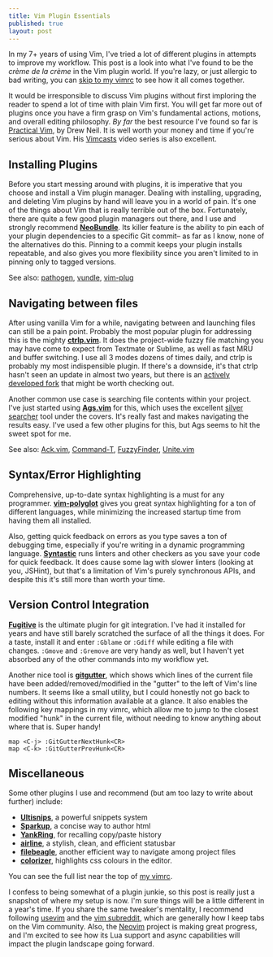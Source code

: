 ```yaml
---
title: Vim Plugin Essentials
published: true
layout: post
---
```


In my 7+ years of using Vim, I've tried a lot of different plugins in attempts
to improve my workflow. This post is a look into what I've found to be
the *crème de la crème* in the Vim plugin world. If you're lazy, or just
allergic to bad writing, you can [skip to my
vimrc](https://github.com/af/dotfiles/tree/master/vim/vimrc) to see how it all
comes together.

It would be irresponsible to discuss Vim plugins without first imploring
the reader to spend a lot of time with plain Vim first. You will get far more
out of plugins once you have a firm grasp on Vim's fundamental actions, motions,
and overall editing philosophy. *By far* the best resource I've found so far is
[Practical Vim](https://pragprog.com/book/dnvim/practical-vim), by Drew Neil. It
is well worth your money and time if you're serious about Vim. His
[Vimcasts](http://vimcasts.org) video series is also excellent.


## Installing Plugins

Before you start messing around with plugins, it is imperative that you choose
and install a Vim plugin manager. Dealing with installing, upgrading, and deleting
Vim plugins by hand will leave you in a world of pain. It's one of the things
about Vim that is really terrible out of the box. Fortunately, there are quite
a few good plugin managers out there, and I use and strongly recommend
**[NeoBundle](https://github.com/Shougo/neobundle.vim)**. Its
killer feature is the ability to pin each of your plugin dependencies to a
specific Git commit– as far as I know, none of the alternatives do this. Pinning
to a commit keeps your plugin installs repeatable, and also gives you more
flexibility since you aren't limited to in pinning only to tagged versions.

See also: [pathogen](https://github.com/tpope/vim-pathogen),
[vundle](https://github.com/gmarik/Vundle.vim),
[vim-plug](https://github.com/junegunn/vim-plug)


## Navigating between files

After using vanilla Vim for a while, navigating between and launching files can
still be a pain point. Probably the most popular plugin for addressing this is
the mighty **[ctrlp.vim](https://github.com/kien/ctrlp.vim)**. It does the
project-wide fuzzy file matching you may have come to expect from Textmate or
Sublime, as well as fast MRU and buffer switching. I use all 3 modes dozens of
times daily, and ctrlp is probably my most indispensible plugin. If there's a
downside, it's that ctrlp hasn't seen an update in almost two years, but there
is an [actively developed fork](https://github.com/ctrlpvim/ctrlp.vim) that might
be worth checking out.

Another common use case is searching file contents within your project. I've just
started using **[Ags.vim](https://github.com/gabesoft/vim-ags)** for this, which
uses the excellent [silver
searcher](https://github.com/ggreer/the_silver_searcher) tool under the covers.
It's really fast and makes navigating the results easy. I've used a few other
plugins for this, but Ags seems to hit the sweet spot for me.

See also: [Ack.vim](https://github.com/mileszs/ack.vim), [Command-T](https://github.com/wincent/Command-T), [FuzzyFinder](http://www.vim.org/scripts/script.php?script_id=1984), [Unite.vim](https://github.com/Shougo/unite.vim)


## Syntax/Error Highlighting

Comprehensive, up-to-date syntax highlighting is a must
for any programmer. **[vim-polyglot](https://github.com/sheerun/vim-polyglot)**
gives you great syntax highlighting for a ton of different languages, while
minimizing the increased startup time from having them all installed.

Also, getting quick feedback on errors as you type saves a ton of debugging time,
especially if you're writing in a dynamic programming language.
**[Syntastic](https://github.com/scrooloose/syntastic)** runs linters and other
checkers as you save your code for quick feedback. It does cause some lag with
slower linters (looking at you, JSHint), but that's a limitation of Vim's purely
synchronous APIs, and despite this it's still more than worth your time.


## Version Control Integration

**[Fugitive](https://github.com/tpope/vim-fugitive)** is the ultimate plugin for
git integration. I've had it installed for years and have still barely scratched
the surface of all the things it does. For a taste, install it and enter `:Gblame`
or `:Gdiff` while editing a file with changes. `:Gmove` and `:Gremove` are very
handy as well, but I haven't yet absorbed any of the other commands into my
workflow yet.

Another nice tool is **[gitgutter](https://github.com/airblade/vim-gitgutter)**,
which shows which lines of the current file have been added/removed/modified in
the "gutter" to the left of Vim's line numbers. It seems like a small utility,
but I could honestly not go back to editing without this information available
at a glance. It also enables the following key mappings in my vimrc, which allow
me to jump to the closest modified "hunk" in the current file, without needing
to know anything about where that is. Super handy!
```
map <C-j> :GitGutterNextHunk<CR>
map <C-k> :GitGutterPrevHunk<CR>
```


## Miscellaneous

Some other plugins I use and recommend (but am too lazy to write about further)
include:

* **[Ultisnips](https://github.com/SirVer/ultisnips)**, a powerful snippets system
* **[Sparkup](https://github.com/tristen/vim-sparkup)**, a concise way to author html
* **[YankRing](https://github.com/vim-scripts/YankRing.vim)**, for recalling copy/paste history
* **[airline](https://github.com/bling/vim-airline)**, a stylish, clean, and efficient statusbar
* **[filebeagle](https://github.com/jeetsukumaran/vim-filebeagle)**, another efficient way to
navigate among project files
* **[colorizer](http://www.vim.org/scripts/script.php?script_id=3567)**, highlights
css colours in the editor.

You can see the full list near the top of [my
vimrc](https://github.com/af/dotfiles/tree/master/vim/vimrc).

I confess to being somewhat of a plugin junkie, so this post is really just
a snapshot of where my setup is now. I'm sure things will be a little different
in a year's time. If you share the same tweaker's mentality, I recommend following
[usevim](http://usevim.com/) and the [vim subreddit](https://www.reddit.com/r/vim/),
which are generally how I keep tabs on the Vim community. Also, the
[Neovim](https://github.com/neovim/neovim) project is making great progress, and
I'm excited to see how its Lua support and async capabilities will impact the
plugin landscape going forward.
